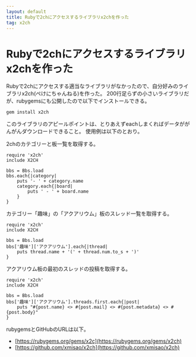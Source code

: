 ```yaml
---
layout: default
title: Rubyで2chにアクセスするライブラリx2chを作った
tag: x2ch
---
```


# Rubyで2chにアクセスするライブラリx2chを作った

Rubyで2chにアクセスする適当なライブラリがなかったので、自分好みのライブラリx2ch(ぺけにちゃんねる)を作った。
200行足らずの小さいライブラリだが、rubygemsにも公開したので以下でインストールできる。

    gem install x2ch

このライブラリのアピールポイントは、とりあえずeachしまくればデータががんがんダウンロードできること。
使用例は以下のとおり。

2chのカテゴリーと板一覧を取得する。

    require 'x2ch'
    include X2CH
    
    bbs = Bbs.load
    bbs.each{|category|
        puts '- ' + category.name
        category.each{|board|
            puts ' - ' + board.name 
        }
    }

カテゴリー「趣味」の「アクアリウム」板のスレッド一覧を取得する。

    require 'x2ch'
    include X2CH
    
    bbs = Bbs.load
    bbs['趣味']['アクアリウム'].each{|thread|
        puts thread.name + '(' + thread.num.to_s + ')'
    }

アクアリウム板の最初のスレッドの投稿を取得する。

    require 'x2ch'
    include X2CH
    
    bbs = Bbs.load
    bbs['趣味']['アクアリウム'].threads.first.each{|post|
        puts "#{post.name} <> #{post.mail} <> #{post.metadata} <> #{post.body}"
    }

rubygemsとGitHubのURLは以下。

- [https://rubygems.org/gems/x2c](https://rubygems.org/gems/x2ch)
- [https://github.com/xmisao/x2ch](https://github.com/xmisao/x2ch)
